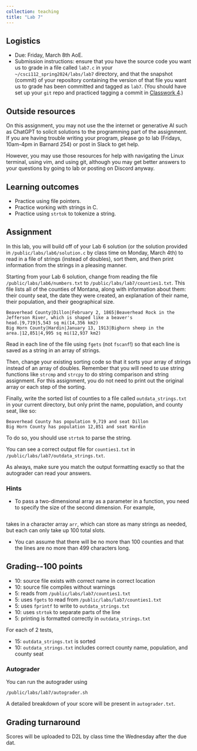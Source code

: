 ```yaml
---
collection: teaching
title: "Lab 7"
---
```


## Logistics
* Due: Friday, March 8th AoE.
* Submission instructions: ensure that you have the source code you want us to
	grade in a file called `lab7.c` in your `~/csci112_spring2024/labs/lab7`
	directory, and that the snapshot (commit) of your repository containing the version of that file you want us to grade has been committed and
	tagged as `lab7`. (You should have set up your `git` repo and practiced tagging a commit in [Classwork 4](https://fangtian-zhong.github.io/teaching/csci112-spring-2024/classwork/classwork4).)

## Outside resources

On this assignment, you may not use the the internet or generative AI such as
ChatGPT to solicit solutions to the programming part of the assignment. If you
are having trouble writing your program, please go to lab (Fridays, 10am-4pm in
Barnard 254) or post in Slack to
get help.

However, you may use those resources for help with navigating the Linux
terminal, using vim, and using git, although you may get better answers to your
questions by going to lab or posting on Discord anyway.

## Learning outcomes
* Practice using file pointers.
* Practice working with strings in C.
* Practice using `strtok` to tokenize a string.

## Assignment

In this lab, you will build off of your Lab 6 solution (or the solution
provided in `/public/labs/lab6/solution.c` by class time on Monday, March
4th) to read in a file of strings (instead of doubles), sort them, and then
print information from the strings in a pleasing manner.

Starting from your Lab 6 solution, change from reading the file
`/public/labs/lab6/numbers.txt` to `/public/labs/lab7/counties1.txt`.
This file lists all of the counties of Montana, along with information about
them: their county seat, the date they were created, an explanation of their
name, their population, and their geographical size.

```
Beaverhead County|Dillon|February 2, 1865|Beaverhead Rock in the Jefferson River, which is shaped like a beaver's head.|9,719|5,543 sq mi(14,356 km2)
Big Horn County|Hardin|January 13, 1913|Bighorn sheep in the area.|12,851|4,995 sq mi(12,937 km2)
```

Read in each line of the file using `fgets` (not `fscanf`!) so that each line
is saved as a string in an array of strings.

Then, change your existing sorting code so that it sorts your array of strings
instead of an array of doubles. Remember that you will need to use string
functions like `strcmp` and `strcpy` to do string comparison and string
assignment. For this assignment, you do not need to print out the original
array or each step of the sorting.

Finally, write the sorted list of counties to a file called `outdata_strings.txt` in
your current directory, but only print the name,
population, and county seat, like so:

```
Beaverhead County has population 9,719 and seat Dillon
Big Horn County has population 12,851 and seat Hardin
```

To do so, you should use `strtok` to parse the string.

You can see a correct output file for `counties1.txt` in
`/public/labs/lab7/outdata_strings.txt`.

As always, make sure you match the output formatting exactly so that the
autograder can read your answers.

### Hints

* To pass a two-dimensional array as a parameter in a function, you need to
	specify the size of the second dimension. For example,
``` void func(char arr[][100]) {
```
takes in a character array `arr`, which can store as many strings as needed,
but each can only take up 100 total slots.
* You can assume that there will be no more than 100 counties and that the
	lines are no more than 499 characters long.

## Grading--100 points

* 10: source file exists with correct name in correct location
* 10: source file compiles without warnings
* 5: reads from `/public/labs/lab7/counties1.txt`
* 5: uses `fgets` to read from `/public/labs/lab7/counties1.txt`
* 5: uses `fprintf` to write to `outdata_strings.txt`
* 10: uses `strtok` to separate parts of the line
* 5: printing is formatted correctly in `outdata_strings.txt`

For each of 2 tests,

* 15: `outdata_strings.txt` is sorted
* 10: `outdata_strings.txt` includes correct county name, population, and county seat

### Autograder

You can run the autograder using

```
/public/labs/lab7/autograder.sh
```

A detailed breakdown of your score will be present in `autograder.txt`.

## Grading turnaround
Scores will be uploaded to D2L by class time the Wednesday after the due dat.
